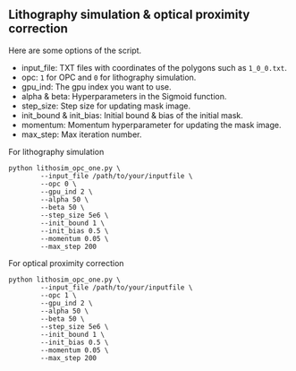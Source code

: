 ## Lithography simulation & optical proximity correction

Here are some options of the script.

- input_file: TXT files with coordinates of the polygons such as `1_0_0.txt`.
- opc: `1` for OPC and `0` for lithography simulation.
- gpu_ind: The gpu index you want to use.
- alpha & beta: Hyperparameters in the Sigmoid function.
- step_size: Step size for updating mask image.
- init_bound & init_bias: Initial bound & bias of the initial mask.
- momentum: Momentum hyperparameter for updating the mask image.
- max_step: Max iteration number.


For lithography simulation
```
python lithosim_opc_one.py \
        --input_file /path/to/your/inputfile \
        --opc 0 \
        --gpu_ind 2 \
        --alpha 50 \
        --beta 50 \
        --step_size 5e6 \
        --init_bound 1 \
        --init_bias 0.5 \
        --momentum 0.05 \
        --max_step 200
```

For optical proximity correction
```
python lithosim_opc_one.py \
        --input_file /path/to/your/inputfile \
        --opc 1 \
        --gpu_ind 2 \
        --alpha 50 \
        --beta 50 \
        --step_size 5e6 \
        --init_bound 1 \
        --init_bias 0.5 \
        --momentum 0.05 \
        --max_step 200
```